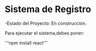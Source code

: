 <h1> Sistema de Registro</h1>

-Estado del Proyecto: En construcción. 

Para ejecutar el sistema,debes poner:

'''npm install react'''
